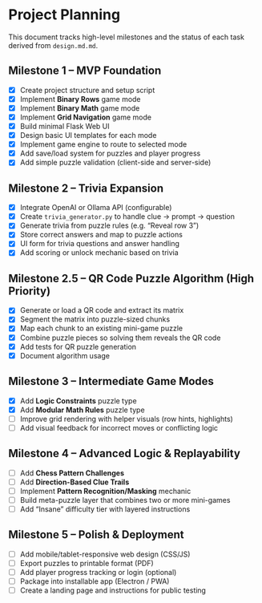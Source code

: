 # Project Planning

This document tracks high-level milestones and the status of each task derived from `design.md.md`.

## Milestone 1 – MVP Foundation
- [x] Create project structure and setup script
 - [x] Implement **Binary Rows** game mode
 - [x] Implement **Binary Math** game mode
 - [x] Implement **Grid Navigation** game mode
 - [x] Build minimal Flask Web UI
 - [x] Design basic UI templates for each mode
 - [x] Implement game engine to route to selected mode
 - [x] Add save/load system for puzzles and player progress
 - [x] Add simple puzzle validation (client-side and server-side)

## Milestone 2 – Trivia Expansion
- [x] Integrate OpenAI or Ollama API (configurable)
- [x] Create `trivia_generator.py` to handle clue → prompt → question
- [x] Generate trivia from puzzle rules (e.g. “Reveal row 3”)
 - [x] Store correct answers and map to puzzle actions
 - [x] UI form for trivia questions and answer handling
 - [x] Add scoring or unlock mechanic based on trivia

## Milestone 2.5 – QR Code Puzzle Algorithm (High Priority)
- [x] Generate or load a QR code and extract its matrix
- [x] Segment the matrix into puzzle-sized chunks
- [x] Map each chunk to an existing mini-game puzzle
- [x] Combine puzzle pieces so solving them reveals the QR code
- [x] Add tests for QR puzzle generation
- [x] Document algorithm usage

## Milestone 3 – Intermediate Game Modes
- [x] Add **Logic Constraints** puzzle type
- [x] Add **Modular Math Rules** puzzle type
- [ ] Improve grid rendering with helper visuals (row hints, highlights)
- [ ] Add visual feedback for incorrect moves or conflicting logic

## Milestone 4 – Advanced Logic & Replayability
- [ ] Add **Chess Pattern Challenges**
- [ ] Add **Direction-Based Clue Trails**
- [ ] Implement **Pattern Recognition/Masking** mechanic
- [ ] Build meta-puzzle layer that combines two or more mini-games
- [ ] Add “Insane” difficulty tier with layered instructions

## Milestone 5 – Polish & Deployment
- [ ] Add mobile/tablet-responsive web design (CSS/JS)
- [ ] Export puzzles to printable format (PDF)
- [ ] Add player progress tracking or login (optional)
- [ ] Package into installable app (Electron / PWA)
- [ ] Create a landing page and instructions for public testing
